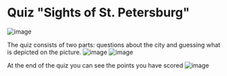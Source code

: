 # Quiz "Sights of St. Petersburg"
![image](https://github.com/mihaleva-po/quiz-site/assets/92332251/ae685a59-c9aa-437e-92d0-e1560be0daec)

The quiz consists of two parts: questions about the city and guessing what is depicted on the picture.
![image](https://github.com/mihaleva-po/quiz-site/assets/92332251/295d2674-f28f-4553-8a6e-61f6ec4e66e6)
![image](https://github.com/mihaleva-po/quiz-site/assets/92332251/cf05fd38-bca0-498f-b5e0-c93c9ecc1ea9)

At the end of the quiz you can see the points you have scored
![image](https://github.com/mihaleva-po/quiz-site/assets/92332251/95cd16ee-3a59-4ff9-b391-902db089f59f)

